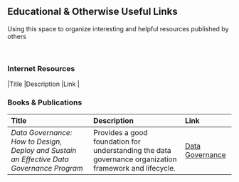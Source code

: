 <h2>Educational & Otherwise Useful Links</h2>

<p>Using this space to organize interesting and helpful resources published by others</p><br>

<h3>Internet Resources</h3>
|Title  |Description  |Link |

<br>

<h3>Books & Publications</h3>
<table>
  <thead>
    <tr align="left">
      <th>Title</th>
      <th>Description</th>
      <th>Link</th>
    </tr>
  </thead>
  <tbody>
    <tr>
      <td><em> Data Governance: How to Design, Deploy and Sustain an Effective Data Governance Program </em></td>
      <td> Provides a good foundation for understanding the data governance organization framework and lifecycle. </td>
      <td><a href="https://www.amazon.com/Data-Governance-Effective-Kaufmann-Intelligence/dp/0124158293" title="Amazon"> Data Governance </a></td>
    </tr>
  </tbody>
</table>
